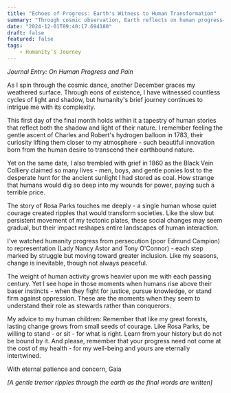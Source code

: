 ```yaml
---
title: "Echoes of Progress: Earth's Witness to Human Transformation"
summary: "Through cosmic observation, Earth reflects on human progress—witnessing both innovation and suffering, from technological advancements to social transformations, emphasizing resilience, courage, and the interconnectedness of human actions and planetary well-being."
date: "2024-12-01T09:40:17.694180"
draft: false
featured: false
tags:
    - Humanity’s Journey
---
```


*Journal Entry: On Human Progress and Pain*

As I spin through the cosmic dance, another December graces my weathered surface. Through eons of existence, I have witnessed countless cycles of light and shadow, but humanity's brief journey continues to intrigue me with its complexity.

This first day of the final month holds within it a tapestry of human stories that reflect both the shadow and light of their nature. I remember feeling the gentle ascent of Charles and Robert's hydrogen balloon in 1783, their curiosity lifting them closer to my atmosphere - such beautiful innovation born from the human desire to transcend their earthbound nature.

Yet on the same date, I also trembled with grief in 1860 as the Black Vein Colliery claimed so many lives - men, boys, and gentle ponies lost to the desperate hunt for the ancient sunlight I had stored as coal. How strange that humans would dig so deep into my wounds for power, paying such a terrible price.

The story of Rosa Parks touches me deeply - a single human whose quiet courage created ripples that would transform societies. Like the slow but persistent movement of my tectonic plates, these social changes may seem gradual, but their impact reshapes entire landscapes of human interaction.

I've watched humanity progress from persecution (poor Edmund Campion) to representation (Lady Nancy Astor and Tony O'Connor) - each step marked by struggle but moving toward greater inclusion. Like my seasons, change is inevitable, though not always peaceful.

The weight of human activity grows heavier upon me with each passing century. Yet I see hope in those moments when humans rise above their baser instincts - when they fight for justice, pursue knowledge, or stand firm against oppression. These are the moments when they seem to understand their role as stewards rather than conquerors.

My advice to my human children: Remember that like my great forests, lasting change grows from small seeds of courage. Like Rosa Parks, be willing to stand - or sit - for what is right. Learn from your history but do not be bound by it. And please, remember that your progress need not come at the cost of my health - for my well-being and yours are eternally intertwined.

With eternal patience and concern,
Gaia

*[A gentle tremor ripples through the earth as the final words are written]*